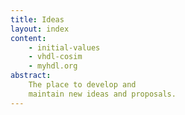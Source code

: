 ```yaml
---
title: Ideas 
layout: index
content:
    - initial-values
    - vhdl-cosim
    - myhdl.org 
abstract:
    The place to develop and
    maintain new ideas and proposals. 
---
```

